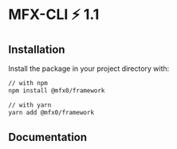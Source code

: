 # MFX-CLI ⚡ 1.1

## Installation

Install the package in your project directory with:

```sh
// with npm
npm install @mfx0/framework

// with yarn
yarn add @mfx0/framework
```

## Documentation
